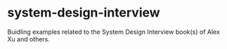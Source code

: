 # system-design-interview
Buidling examples related to the System Design Interview book(s) of Alex Xu and others.
